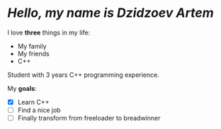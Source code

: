 # *Hello, my name is Dzidzoev Artem*
I love **three** things in my life:
- My family
- My friends
- C++

Student with 3 years С++ programming experience.

My **goals**:
- [x] Learn C++
- [ ] Find a nice job
- [ ] Finally transform from freeloader to breadwinner
